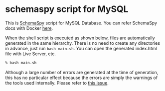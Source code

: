 # schemaspy script for MySQL

This is [SchemaSpy](https://schemaspy.org/) script for MySQL Database.
You can refer SchemaSpy docs with Docker [here](https://hub.docker.com/r/schemaspy/schemaspy/).

When the shell script is executed as shown below, files are automatically generated in the same hierarchy. There is no need to create any directories in advance, just run `bash main.sh`. You can open the generated index.html file with Live Server, etc.

```bash
% bash main.sh
```

Although a large number of errors are generated at the time of generation, this has no particular effect because the errors are simply the warnings of the tools used internally. Please refer to [this issue](https://github.com/schemaspy/schemaspy/issues/833).
